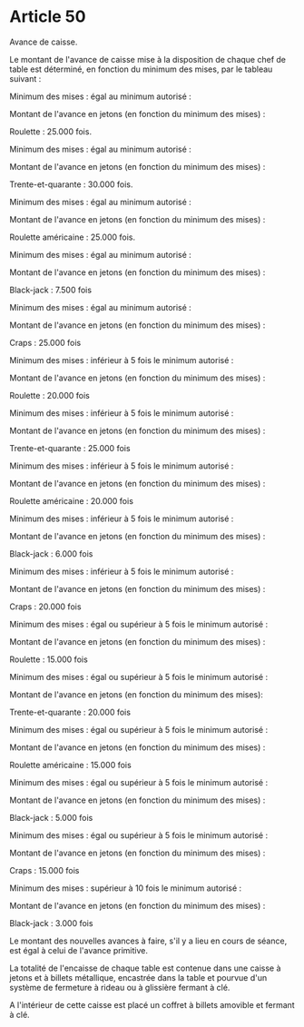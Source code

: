 # Article 50

Avance de caisse.

Le montant de l'avance de caisse mise à la disposition de chaque chef de table est déterminé, en fonction du minimum des mises, par le tableau suivant :

Minimum des mises : égal au minimum autorisé :

Montant de l'avance en jetons (en fonction du minimum des mises) :

Roulette : 25.000 fois.

Minimum des mises : égal au minimum autorisé :

Montant de l'avance en jetons (en fonction du minimum des mises) :

Trente-et-quarante : 30.000 fois.

Minimum des mises : égal au minimum autorisé :

Montant de l'avance en jetons (en fonction du minimum des mises) :

Roulette américaine : 25.000 fois.

Minimum des mises : égal au minimum autorisé :

Montant de l'avance en jetons (en fonction du minimum des mises) :

Black-jack : 7.500 fois

Minimum des mises : égal au minimum autorisé :

Montant de l'avance en jetons (en fonction du minimum des mises) :

Craps : 25.000 fois

Minimum des mises : inférieur à 5 fois le minimum autorisé :

Montant de l'avance en jetons (en fonction du minimum des mises) :

Roulette : 20.000 fois

Minimum des mises : inférieur à 5 fois le minimum autorisé :

Montant de l'avance en jetons (en fonction du minimum des mises) :

Trente-et-quarante : 25.000 fois

Minimum des mises : inférieur à 5 fois le minimum autorisé :

Montant de l'avance en jetons (en fonction du minimum des mises) :

Roulette américaine : 20.000 fois

Minimum des mises : inférieur à 5 fois le minimum autorisé :

Montant de l'avance en jetons (en fonction du minimum des mises) :

Black-jack : 6.000 fois

Minimum des mises : inférieur à 5 fois le minimum autorisé :

Montant de l'avance en jetons (en fonction du minimum des mises) :

Craps : 20.000 fois

Minimum des mises : égal ou supérieur à 5 fois le minimum autorisé :

Montant de l'avance en jetons (en fonction du minimum des mises) :

Roulette : 15.000 fois

Minimum des mises : égal ou supérieur à 5 fois le minimum autorisé :

Montant de l'avance en jetons (en fonction du minimum des mises):

Trente-et-quarante : 20.000 fois

Minimum des mises : égal ou supérieur à 5 fois le minimum autorisé :

Montant de l'avance en jetons (en fonction du minimum des mises) :

Roulette américaine : 15.000 fois

Minimum des mises : égal ou supérieur à 5 fois le minimum autorisé :

Montant de l'avance en jetons (en fonction du minimum des mises) :

Black-jack : 5.000 fois

Minimum des mises : égal ou supérieur à 5 fois le minimum autorisé :

Montant de l'avance en jetons (en fonction du minimum des mises) :

Craps : 15.000 fois

Minimum des mises : supérieur à 10 fois le minimum autorisé :

Montant de l'avance en jetons (en fonction du minimum des mises) :

Black-jack : 3.000 fois

Le montant des nouvelles avances à faire, s'il y a lieu en cours de séance, est égal à celui de l'avance primitive.

La totalité de l'encaisse de chaque table est contenue dans une caisse à jetons et à billets métallique, encastrée dans la table et pourvue d'un système de fermeture à rideau ou à glissière fermant à clé.

A l'intérieur de cette caisse est placé un coffret à billets amovible et fermant à clé.
